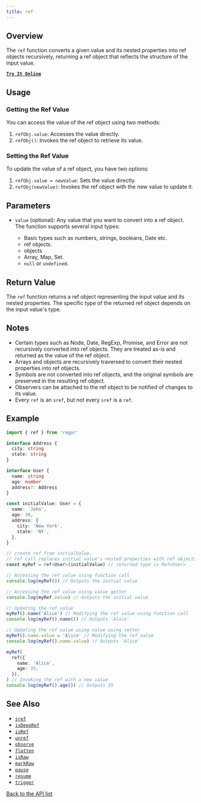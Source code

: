 ```yaml
---
title: ref
---
```


## Overview

The `ref` function converts a given value and its nested properties into ref objects recursively, returning a ref object that reflects the structure of the input value.

[**`Try It Online`**](https://stackblitz.com/edit/regor-sample-ref?file=index.ts)

## Usage

### Getting the Ref Value

You can access the value of the ref object using two methods:

1. `refObj.value`: Accesses the value directly.
2. `refObj()`: Invokes the ref object to retrieve its value.

### Setting the Ref Value

To update the value of a ref object, you have two options:

1. `refObj.value = newValue`: Sets the value directly.
2. `refObj(newValue)`: Invokes the ref object with the new value to update it.

## Parameters

- `value` (optional): Any value that you want to convert into a ref object. The function supports several input types:

  - Basic types such as numbers, strings, booleans, Date etc.
  - ref objects.
  - objects
  - Array, Map, Set.
  - `null` or `undefined`.

## Return Value

The `ref` function returns a ref object representing the input value and its nested properties. The specific type of the returned ref object depends on the input value's type.

## Notes

- Certain types such as Node, Date, RegExp, Promise, and Error are not recursively converted into ref objects. They are treated as-is and returned as the value of the ref object.
- Arrays and objects are recursively traversed to convert their nested properties into ref objects.
- Symbols are not converted into ref objects, and the original symbols are preserved in the resulting ref object.
- Observers can be attached to the ref object to be notified of changes to its value.
- Every `ref` is an `sref`, but not every `sref` is a `ref`.

## Example

```ts
import { ref } from 'regor'

interface Address {
  city: string
  state: string
}

interface User {
  name: string
  age: number
  address?: Address
}

const initialValue: User = {
  name: 'John',
  age: 30,
  address: {
    city: 'New York',
    state: 'NY',
  },
}

// create ref from initialValue.
// ref call replaces initial value's nested properties with ref objects recursively in place.
const myRef = ref<User>(initialValue) // returned type is Ref<User>

// Accessing the ref value using function call
console.log(myRef()) // Outputs the initial value

// Accessing the ref value using value getter
console.log(myRef.value) // Outputs the initial value

// Updating the ref value
myRef().name('Alice') // Modifying the ref value using function call
console.log(myRef().name()) // Outputs 'Alice'

// Updating the ref value using value using setter
myRef().name.value = 'Alice' // Modifying the ref value
console.log(myRef().name.value) // Outputs 'Alice'

myRef(
  ref({
    name: 'Alice',
    age: 35,
  }),
) // Invoking the ref with a new value
console.log(myRef().age()) // Outputs 35
```

## See Also

- [`sref`](/api/sref)
- [`isDeepRef`](/api/isDeepRef)
- [`isRef`](/api/isRef)
- [`unref`](/api/unref)
- [`observe`](/api/observe)
- [`flatten`](/api/flatten)
- [`isRaw`](/api/isRaw)
- [`markRaw`](/api/markRaw)
- [`pause`](/api/pause)
- [`resume`](/api/resume)
- [`trigger`](/api/trigger)

[Back to the API list](/api/)

